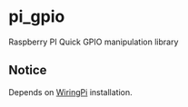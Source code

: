 # pi_gpio
Raspberry PI Quick GPIO manipulation library

## Notice
Depends on [WiringPi](https://github.com/WiringPi/WiringPi) installation.
